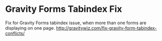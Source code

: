 Gravity Forms Tabindex Fix
==========================

Fix for Gravity Forms tabindex issue, when more than one forms are displaying on one page.
http://gravitywiz.com/fix-gravity-form-tabindex-conflicts/
